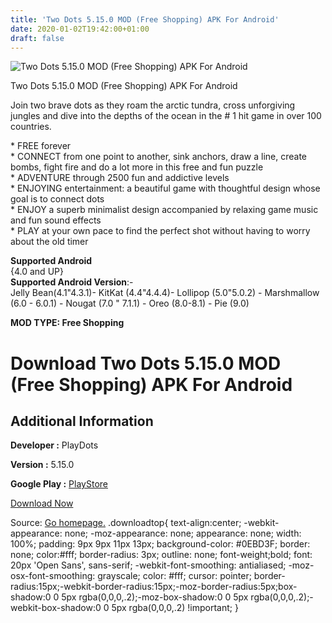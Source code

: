 ```yaml
---
title: 'Two Dots 5.15.0 MOD (Free Shopping) APK For Android'
date: 2020-01-02T19:42:00+01:00
draft: false
---
```


![Two Dots 5.15.0 MOD (Free Shopping) APK For Android](https://i0.wp.com/apkhome.net/wp-content/uploads/2020/01/Two-Dots-5.15.0-MOD-Free-Shopping.png "Two Dots 5.15.0 MOD (Free Shopping) APK For Android")

  

Two Dots 5.15.0 MOD (Free Shopping) APK For Android

Join two brave dots as they roam the arctic tundra, cross unforgiving jungles and dive into the depths of the ocean in the # 1 hit game in over 100 countries.

\* FREE forever  
\* CONNECT from one point to another, sink anchors, draw a line, create bombs, fight fire and do a lot more in this free and fun puzzle  
\* ADVENTURE through 2500 fun and addictive levels  
\* ENJOYING entertainment: a beautiful game with thoughtful design whose goal is to connect dots  
\* ENJOY a superb minimalist design accompanied by relaxing game music and fun sound effects  
\* PLAY at your own pace to find the perfect shot without having to worry about the old timer

**Supported Android**  
{4.0 and UP}  
**Supported Android Version**:-  
Jelly Bean(4.1"4.3.1)- KitKat (4.4"4.4.4)- Lollipop (5.0"5.0.2) - Marshmallow (6.0 - 6.0.1) - Nougat (7.0 " 7.1.1) - Oreo (8.0-8.1) - Pie (9.0)

**MOD TYPE: Free Shopping**

Download Two Dots 5.15.0 MOD (Free Shopping) APK For Android
============================================================

Additional Information
----------------------

**Developer :** PlayDots

**Version :** 5.15.0

**Google Play :** [PlayStore](https://play.google.com/store/apps/details?id=com.weplaydots.twodotsandroid)

  

[Download Now](https://store4app.co/post/two-dots-5-15-0-mod-free-shopping-apk-for-android_1577982260)

  
Source: [Go homepage.](https://store4app.co/post/two-dots-5-15-0-mod-free-shopping-apk-for-android_1577982260) .downloadtop{ text-align:center; -webkit-appearance: none; -moz-appearance: none; appearance: none; width: 100%; padding: 9px 9px 11px 13px; background-color: #0EBD3F; border: none; color:#fff; border-radius: 3px; outline: none; font-weight;bold; font: 20px 'Open Sans', sans-serif; -webkit-font-smoothing: antialiased; -moz-osx-font-smoothing: grayscale; color: #fff; cursor: pointer; border-radius:15px;-webkit-border-radius:15px;-moz-border-radius:5px;box-shadow:0 0 5px rgba(0,0,0,.2);-moz-box-shadow:0 0 5px rgba(0,0,0,.2);-webkit-box-shadow:0 0 5px rgba(0,0,0,.2) !important; }